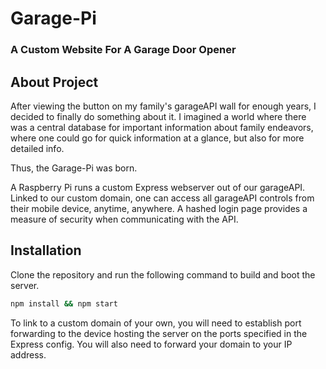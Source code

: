 # Garage-Pi

### A Custom Website For A Garage Door Opener

## About Project

After viewing the button on my family's garageAPI wall for enough years, I decided to finally do something about it. I 
imagined a world where there was a central database for important information about family endeavors, where one could go
for quick information at a glance, but also for more detailed info.

Thus, the Garage-Pi was born.

A Raspberry Pi runs a custom Express webserver out of our garageAPI. Linked to our custom domain, one can access all garageAPI
controls from their mobile device, anytime, anywhere. A hashed login page provides a measure of security when 
communicating with the API. 

## Installation

Clone the repository and run the following command to build and boot the server.

```bash
npm install && npm start
```

To link to a custom domain of your own, you will need to establish port forwarding to the device hosting the server on 
the ports specified in the Express config. You will also need to forward your domain to your IP address.

